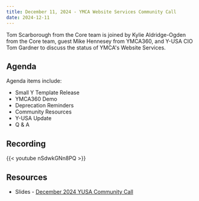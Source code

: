```yaml
---
title: December 11, 2024 - YMCA Website Services Community Call
date: 2024-12-11
---
```


Tom Scarborough from the Core team is joined by Kylie Aldridge-Ogden from the Core team, guest Mike Hennesey from YMCA360, and Y-USA CIO Tom Gardner to discuss the status of YMCA's Website Services.

## Agenda

Agenda items include:

-   Small Y Template Release
-   YMCA360 Demo
-   Deprecation Reminders
-   Community Resources
-   Y-USA Update
-   Q & A

## Recording

{{< youtube nSdwkGNn8PQ >}}

## Resources

-   Slides - [December 2024 YUSA Community Call](</monthly-calls/decks/2024-12 YUSA Community Call.pdf>)
